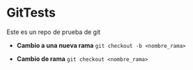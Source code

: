 # GitTests

Este es un repo de prueba de git
* **Cambio a una nueva rama**
`git checkout -b <nombre_rama>`

* **Cambio de rama**
`git checkout <nombre_rama>`